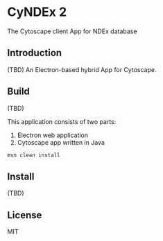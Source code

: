 # CyNDEx 2
The Cytoscape client App for NDEx database

## Introduction
(TBD)
An Electron-based hybrid App for Cytoscape.

## Build
(TBD)

This application consists of two parts:

1. Electron web application
1. Cytoscape app written in Java

```bash
mvn clean install
```

## Install
(TBD)

## License
MIT
